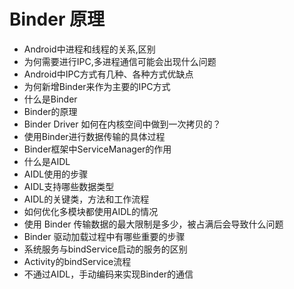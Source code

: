 # Binder 原理





- Android中进程和线程的关系,区别
- 为何需要进行IPC,多进程通信可能会出现什么问题
- Android中IPC方式有几种、各种方式优缺点
- 为何新增Binder来作为主要的IPC方式
- 什么是Binder
- Binder的原理
- Binder Driver 如何在内核空间中做到一次拷贝的？
- 使用Binder进行数据传输的具体过程
- Binder框架中ServiceManager的作用
- 什么是AIDL
- AIDL使用的步骤
- AIDL支持哪些数据类型
- AIDL的关键类，方法和工作流程
- 如何优化多模块都使用AIDL的情况
- 使用 Binder 传输数据的最大限制是多少，被占满后会导致什么问题
- Binder 驱动加载过程中有哪些重要的步骤
- 系统服务与bindService启动的服务的区别
- Activity的bindService流程
- 不通过AIDL，手动编码来实现Binder的通信
